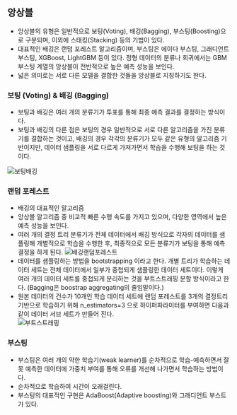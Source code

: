 ## 앙상블
- 앙상블의 유형은 일반적으로 보팅(Voting), 배깅(Bagging), 부스팅(Boosting)으로 구분되며, 이외에 스태킹(Stacking) 등의 기법이 있다.
- 대표적인 배깅은 랜덤 포레스트 알고리즘이며, 부스팅은 에이다 부스팅, 그래디언트 부스팅, XGBoost, LightGBM 등이 있다. 정형 데이터의 분류나 회귀에서는 GBM 부스팅 계열의 앙상블이 전반적으로 높은 예측 성능을 보인다.
- 넓은 의미로는 서로 다른 모델을 결합한 것들을 앙상블로 지칭하기도 한다.

### 보팅 (Voting) & 배깅 (Bagging)
- 보팅과 배깅은 여러 개의 분류기가 투표를 통해 최종 예측 결과를 결정하는 방식이다.
- 보팅과 배깅의 다른 점은 보팅의 경우 일반적으로 서로 다른 알고리즘을 가진 분류기를 결합하는 것이고, 배깅의 경우 각각의 분류기가 모두 같은 유형의 알고리즘 기반이지만, 데이터 샘플링을 서로 다르게 가져가면서 학습을 수행해 보팅을 하는 것이다.

![보팅배깅](https://user-images.githubusercontent.com/58073455/75949393-6dc15880-5ee9-11ea-9e6e-de38c1720928.PNG)

### 랜덤 포레스트
- 배깅의 대표적인 알고리즘
- 앙상블 알고리즘 중 비교적 빠른 수행 속도를 가지고 있으며, 다양한 영역에서 높은 예측 성능을 보인다.
- 여러 개의 결정 트리 분류기가 전체 데이터에서 배깅 방식으로 각자의 데이터를 샘플링해 개별적으로 학습을 수행한 후, 최종적으로 모든 분류기가 보팅을 통해 예측 결정을 하게 된다.
![배깅랜덤포레스트](https://user-images.githubusercontent.com/58073455/75949897-fab8e180-5eea-11ea-81fc-dbd4d2fff8cc.PNG)
- 데이터를 샘플링하는 방법을 bootstrapping 이라고 한다. 개별 트리가 학습하는 데이터 세트는 전체 데이터에서 일부가 중첩되게 샘플링한 데이터 세트이다. 이렇게 여러 개의 데이터 세트를 중첩되게 분리하는 것을 부트스트래핑 분할 방식이라고 한다. (Bagging은 boostrap aggregating의 줄임말이다.)
- 원본 데이터의 건수가 10개인 학습 데이터 세트에 랜덤 포레스트를 3개의 결정트리 기반으로 학습하기 위해 n_estimators=3 으로 하이퍼파라미터를 부여하면 다음과 같이 데이터 서브 세트가 만들어 진다.  
![부트스트래핑](https://user-images.githubusercontent.com/58073455/75950182-d3164900-5eeb-11ea-9355-6c21bffa8929.PNG)

### 부스팅
- 부스팅은 여러 개의 약한 학습기(weak learner)를 순차적으로 학습-예측하면서 잘못 예측한 데이터에 가중치 부여를 통해 오류를 개선해 나가면서 학습하는 방법이다.
- 순차적으로 학습하여 시간이 오래걸린다.
- 부스팅의 대표적인 구현은 AdaBoost(Adaptive boosting)와 그래디언트 부스트가 있다.




